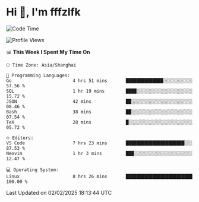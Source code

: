# Hi 👋, I'm fffzlfk

<!--START_SECTION:waka-->
![Code Time](http://img.shields.io/badge/Code%20Time-1%2C208%20hrs%201%20min-blue)

![Profile Views](http://img.shields.io/badge/Profile%20Views-0-blue)

📊 **This Week I Spent My Time On** 

```text
🕑︎ Time Zone: Asia/Shanghai

💬 Programming Languages: 
Go                       4 hrs 51 mins       ██████████████░░░░░░░░░░░   57.56 % 
SQL                      1 hr 19 mins        ████░░░░░░░░░░░░░░░░░░░░░   15.72 % 
JSON                     42 mins             ██░░░░░░░░░░░░░░░░░░░░░░░   08.46 % 
Bash                     38 mins             ██░░░░░░░░░░░░░░░░░░░░░░░   07.54 % 
TeX                      28 mins             █░░░░░░░░░░░░░░░░░░░░░░░░   05.72 % 

🔥 Editors: 
VS Code                  7 hrs 23 mins       ██████████████████████░░░   87.53 % 
Neovim                   1 hr 3 mins         ███░░░░░░░░░░░░░░░░░░░░░░   12.47 % 

💻 Operating System: 
Linux                    8 hrs 26 mins       █████████████████████████   100.00 % 
```


 Last Updated on 02/02/2025 18:13:44 UTC
<!--END_SECTION:waka-->
